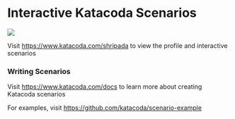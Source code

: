 # Interactive Katacoda Scenarios

[![](http://shields.katacoda.com/katacoda/shripada/count.svg)](https://www.katacoda.com/shripada "Get your profile on Katacoda.com")

Visit https://www.katacoda.com/shripada to view the profile and interactive scenarios

### Writing Scenarios
Visit https://www.katacoda.com/docs to learn more about creating Katacoda scenarios

For examples, visit https://github.com/katacoda/scenario-example
